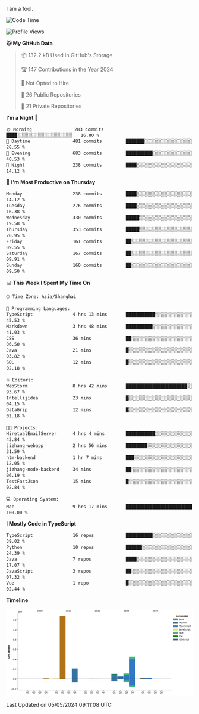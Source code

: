I am a fool.

<!--START_SECTION:waka-->
![Code Time](http://img.shields.io/badge/Code%20Time-1%2C398%20hrs%2034%20mins-blue)

![Profile Views](http://img.shields.io/badge/Profile%20Views-0-blue)

**🐱 My GitHub Data** 

> 📦 132.2 kB Used in GitHub's Storage 
 > 
> 🏆 147 Contributions in the Year 2024
 > 
> 🚫 Not Opted to Hire
 > 
> 📜 26 Public Repositories 
 > 
> 🔑 21 Private Repositories 
 > 
**I'm a Night 🦉** 

```text
🌞 Morning                283 commits         ████░░░░░░░░░░░░░░░░░░░░░   16.80 % 
🌆 Daytime                481 commits         ███████░░░░░░░░░░░░░░░░░░   28.55 % 
🌃 Evening                683 commits         ██████████░░░░░░░░░░░░░░░   40.53 % 
🌙 Night                  238 commits         ████░░░░░░░░░░░░░░░░░░░░░   14.12 % 
```
📅 **I'm Most Productive on Thursday** 

```text
Monday                   238 commits         ████░░░░░░░░░░░░░░░░░░░░░   14.12 % 
Tuesday                  276 commits         ████░░░░░░░░░░░░░░░░░░░░░   16.38 % 
Wednesday                330 commits         █████░░░░░░░░░░░░░░░░░░░░   19.58 % 
Thursday                 353 commits         █████░░░░░░░░░░░░░░░░░░░░   20.95 % 
Friday                   161 commits         ██░░░░░░░░░░░░░░░░░░░░░░░   09.55 % 
Saturday                 167 commits         ██░░░░░░░░░░░░░░░░░░░░░░░   09.91 % 
Sunday                   160 commits         ██░░░░░░░░░░░░░░░░░░░░░░░   09.50 % 
```


📊 **This Week I Spent My Time On** 

```text
🕑︎ Time Zone: Asia/Shanghai

💬 Programming Languages: 
TypeScript               4 hrs 13 mins       ███████████░░░░░░░░░░░░░░   45.53 % 
Markdown                 3 hrs 48 mins       ██████████░░░░░░░░░░░░░░░   41.03 % 
CSS                      36 mins             ██░░░░░░░░░░░░░░░░░░░░░░░   06.50 % 
Java                     21 mins             █░░░░░░░░░░░░░░░░░░░░░░░░   03.82 % 
SQL                      12 mins             █░░░░░░░░░░░░░░░░░░░░░░░░   02.18 % 

🔥 Editors: 
WebStorm                 8 hrs 42 mins       ███████████████████████░░   93.67 % 
Intellijidea             23 mins             █░░░░░░░░░░░░░░░░░░░░░░░░   04.15 % 
DataGrip                 12 mins             █░░░░░░░░░░░░░░░░░░░░░░░░   02.18 % 

🐱‍💻 Projects: 
HiretualEmailServer      4 hrs 4 mins        ███████████░░░░░░░░░░░░░░   43.84 % 
jizhang-webapp           2 hrs 56 mins       ████████░░░░░░░░░░░░░░░░░   31.59 % 
htm-backend              1 hr 7 mins         ███░░░░░░░░░░░░░░░░░░░░░░   12.05 % 
jizhang-node-backend     34 mins             ██░░░░░░░░░░░░░░░░░░░░░░░   06.19 % 
TestFastJson             15 mins             █░░░░░░░░░░░░░░░░░░░░░░░░   02.84 % 

💻 Operating System: 
Mac                      9 hrs 17 mins       █████████████████████████   100.00 % 
```

**I Mostly Code in TypeScript** 

```text
TypeScript               16 repos            ██████████░░░░░░░░░░░░░░░   39.02 % 
Python                   10 repos            ██████░░░░░░░░░░░░░░░░░░░   24.39 % 
Java                     7 repos             ████░░░░░░░░░░░░░░░░░░░░░   17.07 % 
JavaScript               3 repos             ██░░░░░░░░░░░░░░░░░░░░░░░   07.32 % 
Vue                      1 repo              █░░░░░░░░░░░░░░░░░░░░░░░░   02.44 % 
```



**Timeline**

![Lines of Code chart](https://raw.githubusercontent.com/VeejaLiu/VeejaLiu/master/assets/bar_graph.png)


 Last Updated on 05/05/2024 09:11:08 UTC
<!--END_SECTION:waka-->
